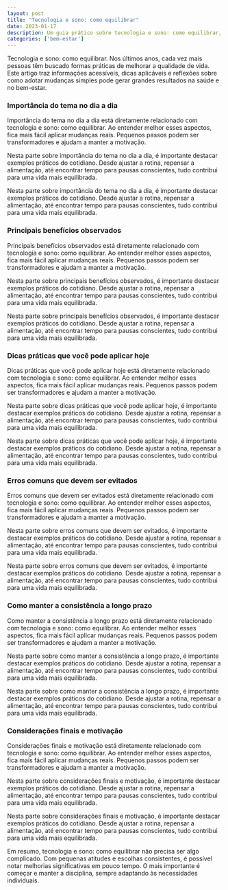 ```yaml
---
layout: post
title: "Tecnologia e sono: como equilibrar"
date: 2023-01-17
description: Um guia prático sobre tecnologia e sono: como equilibrar, com dicas acessíveis para o dia a dia.
categories: ['bem-estar']
---
```


Tecnologia e sono: como equilibrar. Nos últimos anos, cada vez mais pessoas têm buscado formas práticas de melhorar a qualidade de vida. Este artigo traz informações acessíveis, dicas aplicáveis e reflexões sobre como adotar mudanças simples pode gerar grandes resultados na saúde e no bem-estar.

### Importância do tema no dia a dia

Importância do tema no dia a dia está diretamente relacionado com tecnologia e sono: como equilibrar. Ao entender melhor esses aspectos, fica mais fácil aplicar mudanças reais. Pequenos passos podem ser transformadores e ajudam a manter a motivação.

Nesta parte sobre importância do tema no dia a dia, é importante destacar exemplos práticos do cotidiano. Desde ajustar a rotina, repensar a alimentação, até encontrar tempo para pausas conscientes, tudo contribui para uma vida mais equilibrada.

Nesta parte sobre importância do tema no dia a dia, é importante destacar exemplos práticos do cotidiano. Desde ajustar a rotina, repensar a alimentação, até encontrar tempo para pausas conscientes, tudo contribui para uma vida mais equilibrada.

### Principais benefícios observados

Principais benefícios observados está diretamente relacionado com tecnologia e sono: como equilibrar. Ao entender melhor esses aspectos, fica mais fácil aplicar mudanças reais. Pequenos passos podem ser transformadores e ajudam a manter a motivação.

Nesta parte sobre principais benefícios observados, é importante destacar exemplos práticos do cotidiano. Desde ajustar a rotina, repensar a alimentação, até encontrar tempo para pausas conscientes, tudo contribui para uma vida mais equilibrada.

Nesta parte sobre principais benefícios observados, é importante destacar exemplos práticos do cotidiano. Desde ajustar a rotina, repensar a alimentação, até encontrar tempo para pausas conscientes, tudo contribui para uma vida mais equilibrada.

### Dicas práticas que você pode aplicar hoje

Dicas práticas que você pode aplicar hoje está diretamente relacionado com tecnologia e sono: como equilibrar. Ao entender melhor esses aspectos, fica mais fácil aplicar mudanças reais. Pequenos passos podem ser transformadores e ajudam a manter a motivação.

Nesta parte sobre dicas práticas que você pode aplicar hoje, é importante destacar exemplos práticos do cotidiano. Desde ajustar a rotina, repensar a alimentação, até encontrar tempo para pausas conscientes, tudo contribui para uma vida mais equilibrada.

Nesta parte sobre dicas práticas que você pode aplicar hoje, é importante destacar exemplos práticos do cotidiano. Desde ajustar a rotina, repensar a alimentação, até encontrar tempo para pausas conscientes, tudo contribui para uma vida mais equilibrada.

### Erros comuns que devem ser evitados

Erros comuns que devem ser evitados está diretamente relacionado com tecnologia e sono: como equilibrar. Ao entender melhor esses aspectos, fica mais fácil aplicar mudanças reais. Pequenos passos podem ser transformadores e ajudam a manter a motivação.

Nesta parte sobre erros comuns que devem ser evitados, é importante destacar exemplos práticos do cotidiano. Desde ajustar a rotina, repensar a alimentação, até encontrar tempo para pausas conscientes, tudo contribui para uma vida mais equilibrada.

Nesta parte sobre erros comuns que devem ser evitados, é importante destacar exemplos práticos do cotidiano. Desde ajustar a rotina, repensar a alimentação, até encontrar tempo para pausas conscientes, tudo contribui para uma vida mais equilibrada.

### Como manter a consistência a longo prazo

Como manter a consistência a longo prazo está diretamente relacionado com tecnologia e sono: como equilibrar. Ao entender melhor esses aspectos, fica mais fácil aplicar mudanças reais. Pequenos passos podem ser transformadores e ajudam a manter a motivação.

Nesta parte sobre como manter a consistência a longo prazo, é importante destacar exemplos práticos do cotidiano. Desde ajustar a rotina, repensar a alimentação, até encontrar tempo para pausas conscientes, tudo contribui para uma vida mais equilibrada.

Nesta parte sobre como manter a consistência a longo prazo, é importante destacar exemplos práticos do cotidiano. Desde ajustar a rotina, repensar a alimentação, até encontrar tempo para pausas conscientes, tudo contribui para uma vida mais equilibrada.

### Considerações finais e motivação

Considerações finais e motivação está diretamente relacionado com tecnologia e sono: como equilibrar. Ao entender melhor esses aspectos, fica mais fácil aplicar mudanças reais. Pequenos passos podem ser transformadores e ajudam a manter a motivação.

Nesta parte sobre considerações finais e motivação, é importante destacar exemplos práticos do cotidiano. Desde ajustar a rotina, repensar a alimentação, até encontrar tempo para pausas conscientes, tudo contribui para uma vida mais equilibrada.

Nesta parte sobre considerações finais e motivação, é importante destacar exemplos práticos do cotidiano. Desde ajustar a rotina, repensar a alimentação, até encontrar tempo para pausas conscientes, tudo contribui para uma vida mais equilibrada.

Em resumo, tecnologia e sono: como equilibrar não precisa ser algo complicado. Com pequenas atitudes e escolhas consistentes, é possível notar melhorias significativas em pouco tempo. O mais importante é começar e manter a disciplina, sempre adaptando às necessidades individuais.